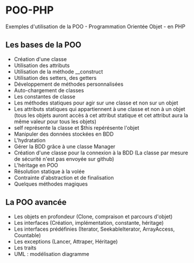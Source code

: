 # POO-PHP
Exemples d'utilisation de la POO - Programmation Orientée Objet - en PHP

## Les bases de la POO
- Création d'une classe
- Utilisation des attributs
- Utilisation de la méthode __construct
- Utilisation des setters, des getters
- Développement de méthodes personnalisées
- Auto-chargement de classes
- Les constantes de classe
- Les méthodes statiques pour agir sur une classe et non sur un objet
- Les attributs statiques qui appartiennent à une classe et non à un objet (tous les objets auront accès à cet attribut statique et cet attribut aura la même valeur pour tous les objets)
- self représente la classe et $this repérésente l'objet
- Manipuler des données stockées en BDD
- L'hydratation
- Gérer la BDD grâce à une classe Manager
- Création d'une classe pour la connexion à la BDD (La classe par mesure de sécurité n'est pas envoyée sur github)
- L'héritage en POO
- Résolution statique à la volée
- Contrainte d'abstraction et de finalisation
- Quelques méthodes magiques

## La POO avancée
- Les objets en profondeur (Clone, compraison et parcours d'objet)
- Les interfaces (Création, implémentation, constante, héritage)
- Les interfaces prédéfinies (Iterator, SeekableIterator, ArrayAccess, Countable)
- Les exceptions (Lancer, Attraper, Héritage)
- Les traits
- UML : modélisation diagramme